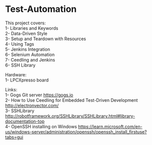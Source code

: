 # Test-Automation

This project covers:  
1- Libraries and Keywords  
2- Data-Driven Style  
3- Setup and Teardown with Resources  
4- Using Tags  
5- Jenkins Integration  
6- Selenium Automation  
7- Ceedling and Jenkins  
6- SSH Library         
 
Hardware:   
1- LPCXpresso board       



Links:   
1- Gogs Git server https://gogs.io   
2- How to Use Ceedling for
Embedded Test-Driven
Development   http://electronvector.com/   
3- SSHLibrary http://robotframework.org/SSHLibrary/SSHLibrary.html#library-documentation-top  
4- OpenSSH installing on Windows https://learn.microsoft.com/en-us/windows-server/administration/openssh/openssh_install_firstuse?tabs=gui  
